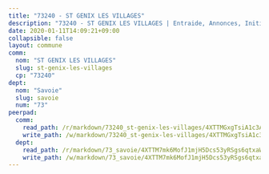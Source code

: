 ```yaml
---
title: "73240 - ST GENIX LES VILLAGES"
description: "73240 - ST GENIX LES VILLAGES | Entraide, Annonces, Initiatives"
date: 2020-01-11T14:09:21+09:00
collapsible: false
layout: commune
comm:
  nom: "ST GENIX LES VILLAGES"
  slug: st-genix-les-villages
  cp: "73240"
dept:
  nom: "Savoie"
  slug: savoie
  num: "73"
peerpad:
  comm:
    read_path: /r/markdown/73240_st-genix-les-villages/4XTTMGxgTsiA1c3AVzCNmWRoTzWZuRcq8tG3UsJK7Uomw87Hn
    write_path: /w/markdown/73240_st-genix-les-villages/4XTTMGxgTsiA1c3AVzCNmWRoTzWZuRcq8tG3UsJK7Uomw87Hn-K3TgTe8CGRmitw6Zi7G6zn4TUsTWkFN5BbF91uqhK526k4pLzAuTiwzeEP6na8YmuMnuLi9S78VPhjKjPcJd8jcakrEdU9rBiHTn9UB3M3d1C5HEa95Y53V3xByvgbnkjWfC9bq6
  dept:
    read_path: /r/markdown/73_savoie/4XTTM7mk6MofJ1mjH5Dcs53yRSgs6qtxaWYjKD54ttqHGEMur
    write_path: /w/markdown/73_savoie/4XTTM7mk6MofJ1mjH5Dcs53yRSgs6qtxaWYjKD54ttqHGEMur-K3TgTorsK1WLw8S2EgnkoX8tJEgZgam6ANhvqrVqNfiz9fX8kbMKu5AF1rqzXyxMRZgoVPrb5EERe3PeBhqF1SBfP5G1PJnvsDUF2LQSxevobpkDM4djQDebTYoo6Yx53thenJpY
---
```


